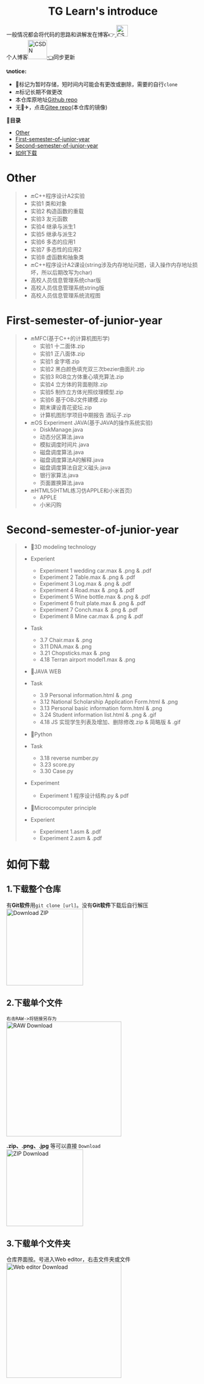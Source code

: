 <h1 align="center">TG Learn's introduce</h1>

一般情况都会将代码的思路和讲解发在博客:point_right:<a href="https://blog.csdn.net/qq_49488584?type=lately">
  <img alt="CSDN" height="30px" src="https://user-images.githubusercontent.com/94956933/154077484-0d9978d5-7d0e-44d1-b888-22ebf9c96db8.png" />
</a><br>
个人博客<a href="https://zhangshier.vip/"><img alt="CSDN" height="50px"  src="https://gimg2.baidu.com/image_search/src=http%3A%2F%2Finews.gtimg.com%2Fnewsapp_bt%2F0%2F13139801834%2F1000.jpg&refer=http%3A%2F%2Finews.gtimg.com&app=2002&size=f9999,10000&q=a80&n=0&g=0n&fmt=auto?sec=1654947817&t=ca16c80c2dd6e3fea3fbecafa948301a"/>👈</a>同步更新

**📞notice:**  
* 🔄标记为暂时存储，短时间内可能会有更改或删除，需要的自行`clone`
* 🔚标记长期不做更改
* 本仓库原地址<a href="https://github.com/GC-ZF/TG-Learn.git">Github repo</a>
* 无🛫✈，点击<a href="https://gitee.com/gc-zhang/TG-Learn.git">Gitee repo</a>(本仓库的镜像)

**📣目录**
- [Other](#Other)
- [First-semester-of-junior-year](#First-semester-of-junior-year)
- [Second-semester-of-junior-year](#Second-semester-of-junior-year)
- [如何下载](#如何下载)
# Other
>* 🔚C++程序设计A2实验
>  * 实验1 类和对象
>  * 实验2 构造函数的重载
>  * 实验3 友元函数
>  * 实验4 继承与派生1
>  * 实验5 继承与派生2
>  * 实验6 多态的应用1
>  * 实验7 多态性的应用2
>  * 实验8 虚函数和抽象类
>* 🔚C++程序设计A2课设(string涉及内存地址问题，读入操作内存地址损坏，所以后期改写为char)
>  * 高校人员信息管理系统char版
>  * 高校人员信息管理系统string版
>  * 高校人员信息管理系统流程图
# First-semester-of-junior-year
>* 🔚MFC(基于C++的计算机图形学)
>   * 实验1 十二面体.zip
>   * 实验1 正八面体.zip
>   * 实验1 金字塔.zip
>   * 实验2 黑白颜色填充双三次bezier曲面片.zip
>   * 实验3 RGB立方体重心填充算法.zip
>   * 实验4 立方体的背面剔除.zip
>   * 实验5 制作立方体光照纹理模型.zip
>   * 实验6 基于OBJ文件建模.zip
>   * 期末课设青花瓷坛.zip
>   * 计算机图形学项目中期报告 酒坛子.zip
>* 🔚OS Experiment JAVA(基于JAVA的操作系统实验)
>   * DiskManage.java
>   * 动态分区算法.java
>   * 模拟调度时间片.java
>   * 磁盘调度算法.java
>   * 磁盘调度算法A的解释.java
>   * 磁盘调度算法自定义磁头.java
>   * 银行家算法.java
>   * 页面置换算法.java
>* 🔚HTML5(HTML练习仿APPLE和小米首页)
>   * APPLE
>   * 小米闪购

# Second-semester-of-junior-year
>* 🔄3D modeling technology
>  * Experient
>    * Experiment 1 wedding car.max & .png & .pdf
>    * Experiment 2 Table.max & .png & .pdf
>    * Experiment 3 Log.max & .png & .pdf
>    * Experiment 4 Road.max & .png & .pdf
>    * Experiment 5 Wine bottle.max & .png & .pdf
>    * Experiment 6 fruit plate.max & .png & .pdf
>    * Experiment 7 Conch.max & .png & .pdf
>    * Experiment 8 Mine car.max & .png & .pdf
>  * Task
>    * 3.7 Chair.max & .png
>    * 3.11 DNA.max & .png
>    * 3.21 Chopsticks.max & .png
>    * 4.18 Terran airport model1.max & .png
>  
>* 🔄JAVA WEB
>  * Task
>    * 3.9 Personal information.html & .png
>    * 3.12 National Scholarship Application Form.html & .png
>    * 3.13 Personal basic information form.html & .png
>    * 3.24 Student information list.html & .png & .gif
>    * 4.18 JS 实现学生列表及增加、删除修改.zip & 简略版 & .gif
>
>* 🔄Python
>  * Task
>    * 3.18 reverse number.py
>    * 3.23 score.py
>    * 3.30 Case.py
>  * Experiment
>    * Experiment 1 程序设计结构.py & pdf
>
>* 🔄Microcomputer principle
>  * Experient
>    * Experiment 1.asm & .pdf
>    * Experiment 2.asm & .pdf

# 如何下载
<h2>1.下载整个仓库</h2>

有**Git软件**用`git clone [url]`。没有**Git软件**下载后自行解压</br>
<img alt="Download ZIP" height=200px src="https://cdn.jsdelivr.net/gh/GC-ZF/TG-Learn/Img/Download%20ZIP.jpg">

<h2>2.下载单个文件</h2>

`右击RAW->将链接另存为`</br>
<img alt="RAW Download" height=300px src="https://cdn.jsdelivr.net/gh/GC-ZF/TG-Learn/Img/RAW%20Download.jpg">

**.zip、.png、.jpg** 等可以直接 `Download`</br>
<img alt="ZIP Download" height=200px src="https://cdn.jsdelivr.net/gh/GC-ZF/TG-Learn/Img/ZIP%20Download1.jpg">
<h2>3.下载单个文件夹</h2>

仓库界面按<kbd>。</kbd>号进入Web editor，右击文件夹或文件</br>
<img alt="Web editor Download" height=300px src="https://cdn.jsdelivr.net/gh/GC-ZF/TG-Learn/Img/Web%20editor%20Download.jpg">
